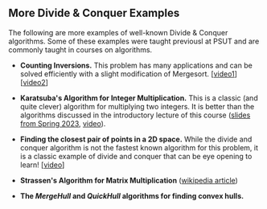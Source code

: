 ## More Divide & Conquer Examples
The following are more examples of well-known Divide & Conquer algorithms. Some of these examples were taught previousl at PSUT and are commonly taught in courses on algorithms.

- **Counting Inversions.**
This problem has many applications and can be solved efficiently with a slight modification of Mergesort. [[video1](https://www.youtube.com/watch?v=7_AJfusC6UQ&ab_channel=StanfordAlgorithms)][[video2](https://www.youtube.com/watch?v=PLkuid82dbc&ab_channel=FreeEngineeringLectures)]

- **Karatsuba's Algorithm for Integer Multiplication.**
This is a classic (and quite clever) algorithm for multiplying two integers. It is better than the algorithms discussed in the introductory lecture of this course ([slides from Spring 2023](https://drive.google.com/file/d/1dlXfadqUiaIL6k8WQFwVS8zwk6YBSt98/view?usp=drive_link), [video](https://www.youtube.com/watch?v=JCbZayFr9RE&list=PLXFMmlk03Dt7Q0xr1PIAriY5623cKiH7V&index=3&ab_channel=StanfordAlgorithms)).

- **Finding the closest pair of points in a 2D space.**
While the divide and conquer algorithm is not the fastest known algorithm for this problem, it is a classic example of divide and conquer that can be eye opening to learn! [[video](https://www.youtube.com/watch?v=6u_hWxbOc7E&ab_channel=LingQi)]

- **Strassen's Algorithm for Matrix Multiplication** ([wikipedia article](https://en.wikipedia.org/wiki/Strassen_algorithm))
- **The _MergeHull_ and _QuickHull_ algorithms for finding convex hulls.**
